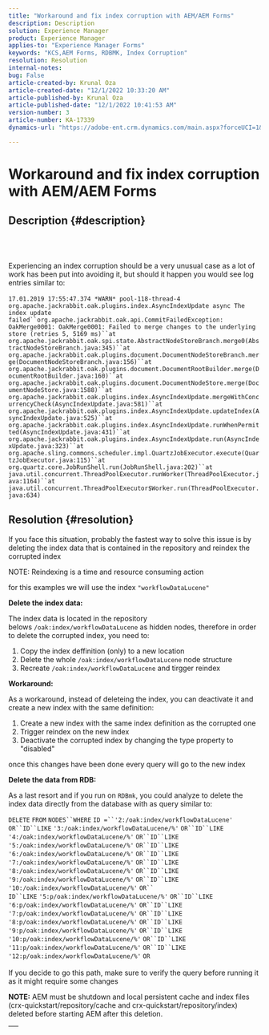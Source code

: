 ```yaml
---
title: "Workaround and fix index corruption with AEM/AEM Forms"
description: Description
solution: Experience Manager
product: Experience Manager
applies-to: "Experience Manager Forms"
keywords: "KCS,AEM Forms, RDBMK, Index Corruption"
resolution: Resolution
internal-notes: 
bug: False
article-created-by: Krunal Oza
article-created-date: "12/1/2022 10:33:20 AM"
article-published-by: Krunal Oza
article-published-date: "12/1/2022 10:41:53 AM"
version-number: 3
article-number: KA-17339
dynamics-url: "https://adobe-ent.crm.dynamics.com/main.aspx?forceUCI=1&pagetype=entityrecord&etn=knowledgearticle&id=a72f5c8f-6371-ed11-9561-6045bd006a22"

---
```

# Workaround and fix index corruption with AEM/AEM Forms

## Description {#description}

<br><br><br>Experiencing an index corruption should be a very unusual case as a lot of work has been put into avoiding it, but should it happen you would see log entries similar to:<br><br>`17.01.2019 17:55:47.374 *WARN* pool-118-thread-4 org.apache.jackrabbit.oak.plugins.index.AsyncIndexUpdate async The index update failed``org.apache.jackrabbit.oak.api.CommitFailedException: OakMerge0001: OakMerge0001: Failed to merge changes to the underlying store (retries 5, 5169 ms)``at org.apache.jackrabbit.oak.spi.state.AbstractNodeStoreBranch.merge0(AbstractNodeStoreBranch.java:345)``at org.apache.jackrabbit.oak.plugins.document.DocumentNodeStoreBranch.merge(DocumentNodeStoreBranch.java:156)``at org.apache.jackrabbit.oak.plugins.document.DocumentRootBuilder.merge(DocumentRootBuilder.java:160)``at org.apache.jackrabbit.oak.plugins.document.DocumentNodeStore.merge(DocumentNodeStore.java:1588)``at org.apache.jackrabbit.oak.plugins.index.AsyncIndexUpdate.mergeWithConcurrencyCheck(AsyncIndexUpdate.java:581)``at org.apache.jackrabbit.oak.plugins.index.AsyncIndexUpdate.updateIndex(AsyncIndexUpdate.java:525)``at org.apache.jackrabbit.oak.plugins.index.AsyncIndexUpdate.runWhenPermitted(AsyncIndexUpdate.java:431)``at org.apache.jackrabbit.oak.plugins.index.AsyncIndexUpdate.run(AsyncIndexUpdate.java:323)``at org.apache.sling.commons.scheduler.impl.QuartzJobExecutor.execute(QuartzJobExecutor.java:115)``at org.quartz.core.JobRunShell.run(JobRunShell.java:202)``at java.util.concurrent.ThreadPoolExecutor.runWorker(ThreadPoolExecutor.java:1164)``at java.util.concurrent.ThreadPoolExecutor$Worker.run(ThreadPoolExecutor.java:634)`

## Resolution {#resolution}


If you face this situation, probably the fastest way to solve this issue is by deleting the index data that is contained in the repository and reindex the corrupted index

NOTE: Reindexing is a time and resource consuming action

for this examples we will use the index `"workflowDataLucene"`

<b>Delete the index data: </b>

The index data is located in the repository belows `/oak:index/workflowDataLucene` as hidden nodes, therefore in order to delete the corrupted index, you need to:

1. Copy the index deffinition (only) to a new location
2. Delete the whole `/oak:index/workflowDataLucene` node structure
3. Recreate `/oak:index/workflowDataLucene` and tirgger reindex


<b>Workaround:</b>

As a workaround, instead of deleteing the index, you can deactivate it and create a new index with the same definition:

1. Create a new index with the same index definition as the corrupted one
2. Trigger reindex on the new index
3. Deactivate the corrupted index by changing the type property to "disabled"


once this changes have been done every query will go to the new index

<b>Delete the data from RDB:</b>

As a last resort and if you run on `RDBmk`, you could analyze to delete the index data directly from the database with as query similar to:

`DELETE` `FROM` `NODES``WHERE`
`ID =``'2:/oak:index/workflowDataLucene'` `OR``ID``LIKE` `'3:/oak:index/workflowDataLucene/%'` `OR``ID``LIKE` `'4:/oak:index/workflowDataLucene/%'` `OR``ID``LIKE` `'5:/oak:index/workflowDataLucene/%'` `OR``ID``LIKE` `'6:/oak:index/workflowDataLucene/%'` `OR``ID``LIKE` `'7:/oak:index/workflowDataLucene/%'` `OR``ID``LIKE` `'8:/oak:index/workflowDataLucene/%'` `OR``ID``LIKE` `'9:/oak:index/workflowDataLucene/%'` `OR``ID``LIKE` `'10:/oak:index/workflowDataLucene/%'` `OR`` ` <br>`ID``LIKE` `'5:p/oak:index/workflowDataLucene/%'` `OR``ID``LIKE` `'6:p/oak:index/workflowDataLucene/%'` `OR``ID``LIKE` `'7:p/oak:index/workflowDataLucene/%'` `OR``ID``LIKE` `'8:p/oak:index/workflowDataLucene/%'` `OR``ID``LIKE` `'9:p/oak:index/workflowDataLucene/%'` `OR``ID``LIKE` `'10:p/oak:index/workflowDataLucene/%'` `OR``ID``LIKE` `'11:p/oak:index/workflowDataLucene/%'` `OR``ID``LIKE` `'12:p/oak:index/workflowDataLucene/%'` `OR`<br> <br>
If you decide to go this path, make sure to verify the query before running it as it might require some changes

<b>NOTE:</b> AEM must be shutdown and local persistent cache and index files (crx-quickstart/repository/cache and crx-quickstart/repository/index) deleted before starting AEM after this deletion.


|   |
| --- |

